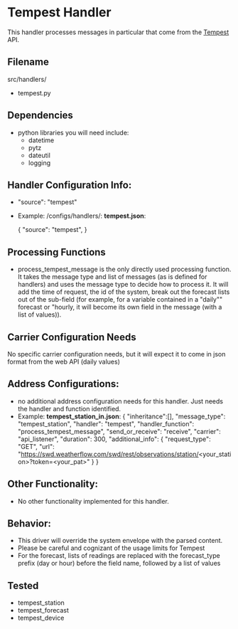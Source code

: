 # Tempest Handler
This handler processes messages in particular that come from the [Tempest](https://weatherflow.github.io/Tempest/api/) API. 

## Filename
src/handlers/
- tempest.py

## Dependencies
- python libraries you will need include:
    - datetime
    - pytz
    - dateutil
    - logging
  

## Handler Configuration Info:
- "source": "tempest" 

- Example: 
/configs/handlers/:
**tempest.json**:

    {
        "source": "tempest",
    }

## Processing Functions 
-  process_tempest_message is the only directly used processing function. It takes the message type and list of messages (as is defined for handlers) and uses the message type to decide how to process it. It will add the time of request, the id of the system, break out the forecast lists out of the sub-field (for example, for a variable contained in a "daily"" forecast or "hourly, it will become its own field in the message (with a list of values)). 

## Carrier Configuration Needs
No specific carrier configuration needs, but it will expect it to come in json format from the web API (daily values)

## Address Configurations: 
- no additional address configuration needs for this handler. Just needs the handler and function identified. 
- Example: 
**tempest_station_in.json**:
{
    "inheritance":[],
    "message_type": "tempest_station",
    "handler": "tempest",
    "handler_function": "process_tempest_message",
    "send_or_receive": "receive",
    "carrier": "api_listener",
    "duration": 300,
    "additional_info": {
        "request_type": "GET",
        "url": "https://swd.weatherflow.com/swd/rest/observations/station/<your_station>?token=<your_pat>"
    } 
}


## Other Functionality: 
- No other functionality implemented for this handler. 

## Behavior: 
- This driver will override the system envelope with the parsed content. 
- Please be careful and cognizant of the usage limits for Tempest
- For the forecast, lists of readings are replaced with the forecast_type prefix (day or hour) before the field name, followed by a list of values 

## Tested 
- tempest_station
- tempest_forecast
- tempest_device

